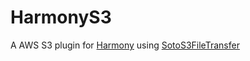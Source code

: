 # HarmonyS3

A AWS S3 plugin for [Harmony](https://github.com/JoeMatt/Harmony.git) using [SotoS3FileTransfer](https://github.com/soto-project/soto-s3-file-transfer)
